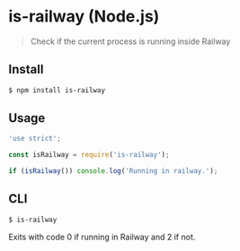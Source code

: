 # is-railway (Node.js)

> Check if the current process is running inside Railway

## Install

```sh
$ npm install is-railway
```

## Usage

```js
'use strict';

const isRailway = require('is-railway');

if (isRailway()) console.log('Running in railway.');
```

## CLI

```sh
$ is-railway
```

Exits with code 0 if running in Railway and 2 if not.
